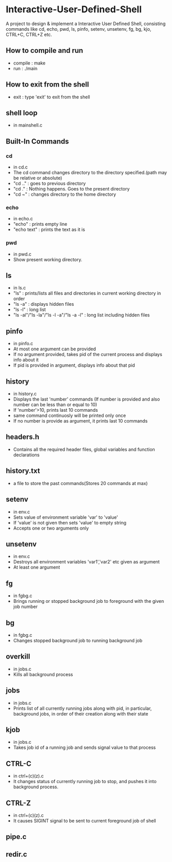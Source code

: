 # Interactive-User-Defined-Shell
A project to design &amp; implement a Interactive User Defined Shell, consisting commands like cd, echo, pwd, ls, pinfo, setenv, unsetenv, fg, bg, kjo, CTRL+C, CTRL+Z etc.
## How to compile and run
- compile : make 
- run : ./main
## How to exit from the shell
- exit : type 'exit' to exit from the shell
## shell loop
- in mainshell.c
## Built-In Commands
### cd 
- in cd.c
- The cd command changes directory to the directory specified.(path may be relative or absolute)
- "cd .." : goes to previous directory
- "cd ." : Nothing happens. Goes to the present directory
- "cd ~" : changes directory to the home directory 
### echo 
- in echo.c
- "echo" : prints empty line
- "echo text" : prints the text as it is
### pwd
- in pwd.c
- Show present working directory.
## ls
- in ls.c	
- "ls" : prints/lists all files and directories in current working directory in order
- "ls -a" : displays hidden files
- "ls -l" : long list
- "ls -al"/"ls -la"/"ls -l -a"/"ls -a -l" : long list including hidden files
## pinfo
- in pinfo.c
- At most one argument can be provided
- If no argument provided, takes pid of the current process and displays info about it
- If pid is provided in argument, displays info about that pid
## history
- in history.c
- Displays the last 'number' commands (If number is provided and also number can be less than or equal to 10)
- If 'number'>10, prints last 10 commands
- same command continuosly will be printed only once
- If no number is provide as argument, it prints last 10 commands
## headers.h
- Contains all the required header files, global variables and function declarations
## history.txt
- a file to store the past commands(Stores 20 commands at max)
## setenv
- in env.c
- Sets value of environment variable 'var' to 'value'
- If 'value' is not given then sets 'value' to empty string
- Accepts one or two arguments only
## unsetenv 
- in env.c
- Destroys all environment variables 'var1','var2' etc given as argument
- At least one argument
## fg
- in fgbg.c
- Brings running or stopped background job to foreground with the given job number
## bg
- in fgbg.c
- Changes stopped background job to running background job
## overkill
- in jobs.c
- Kills all background process
## jobs
- in jobs.c
- Prints list of all currently running jobs along with pid, in particular, background jobs, in order of their creation along with their state
## kjob 
- in jobs.c
- Takes job id of a running job and sends signal value to that process
## CTRL-C 
- in ctrl+(c)(z).c
- It changes status of currently running job to stop, and pushes it into background process.
## CTRL-Z
- in ctrl+(c)(z).c
- It causes SIGINT signal to be sent to current foreground job of shell
## pipe.c
## redir.c
